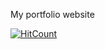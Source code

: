 My portfolio website

[![HitCount](http://hits.dwyl.com/mateusalves/mateusalves.github.io.svg)](http://hits.dwyl.com/mateusalves/mateusalves.github.io)